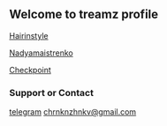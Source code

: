 ## Welcome to treamz profile

[Hairinstyle](https://treamz.github.io/hairinstyle.github.io/)

[Nadyamaistrenko](https://treamz.github.io/treamz1.github.io/)

[Checkpoint](https://treamz.github.io/checkpint.github.io/)



### Support or Contact

[telegram](https://t.me/treamz)
chrnknzhnkv@gmail.com
